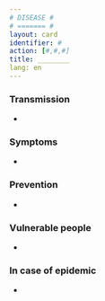 ```yaml
---
# DISEASE #
# ======= #
layout: card
identifier: #
action: [#,#,#]
title: ________
lang: en
---
```


### Transmission

- 

### Symptoms

- 

### Prevention

- 


### Vulnerable people

- 

### In case of epidemic

- 
